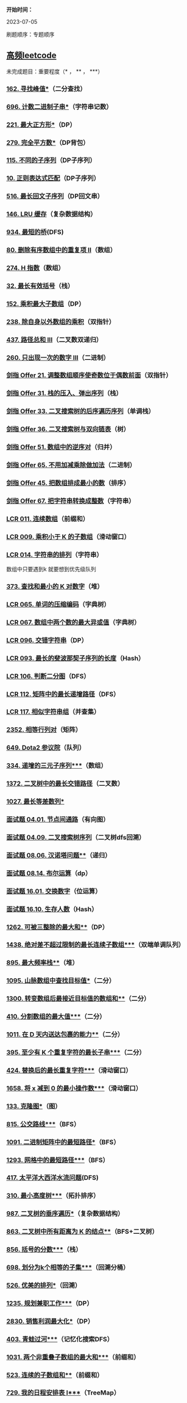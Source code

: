 **开始时间：**

2023-07-05

刷题顺序：专题顺序

## [高频leetcode](https://codetop.cc/home)



未完成题目：重要程度（* ， ** ， ***）

### [162. 寻找峰值*](https://leetcode.cn/problems/find-peak-element/)（二分查找）

### [696. 计数二进制子串*](https://leetcode.cn/problems/count-binary-substrings/)（字符串记数）

### [221. 最大正方形*](https://leetcode.cn/problems/maximal-square/)（DP）

### [279. 完全平方数*](https://leetcode.cn/problems/perfect-squares/)（DP背包）

### [115. 不同的子序列](https://leetcode.cn/problems/distinct-subsequences/)（DP子序列）

### [10. 正则表达式匹配](https://leetcode.cn/problems/regular-expression-matching/)（DP子序列）

### [516. 最长回文子序列](https://leetcode.cn/problems/longest-palindromic-subsequence/)（DP回文串）

### [146. LRU 缓存](https://leetcode.cn/problems/lru-cache/)（复杂数据结构）

### [934. 最短的桥](https://leetcode.cn/problems/shortest-bridge/)(DFS)

### [80. 删除有序数组中的重复项 II](https://leetcode.cn/problems/remove-duplicates-from-sorted-array-ii/)（数组）

### [274. H 指数](https://leetcode.cn/problems/h-index/)（数组）

### [32. 最长有效括号](https://leetcode.cn/problems/longest-valid-parentheses/)（栈）

### [152. 乘积最大子数组](https://leetcode.cn/problems/maximum-product-subarray/)（DP）

### [238. 除自身以外数组的乘积](https://leetcode.cn/problems/product-of-array-except-self/)（双指针）

### [437. 路径总和 III](https://leetcode.cn/problems/path-sum-iii/)（二叉数双递归）

### [260. 只出现一次的数字 III](https://leetcode.cn/problems/single-number-iii/)（二进制）

### [剑指 Offer 21. 调整数组顺序使奇数位于偶数前面](https://leetcode.cn/problems/diao-zheng-shu-zu-shun-xu-shi-qi-shu-wei-yu-ou-shu-qian-mian-lcof/)（双指针）

### [剑指 Offer 31. 栈的压入、弹出序列](https://leetcode.cn/problems/zhan-de-ya-ru-dan-chu-xu-lie-lcof/)（栈）

### [剑指 Offer 33. 二叉搜索树的后序遍历序列](https://leetcode.cn/problems/er-cha-sou-suo-shu-de-hou-xu-bian-li-xu-lie-lcof/)（单调栈）

### [剑指 Offer 36. 二叉搜索树与双向链表](https://leetcode.cn/problems/er-cha-sou-suo-shu-yu-shuang-xiang-lian-biao-lcof/)（树）

### [剑指 Offer 51. 数组中的逆序对](https://leetcode.cn/problems/shu-zu-zhong-de-ni-xu-dui-lcof/)（归并）

### [剑指 Offer 65. 不用加减乘除做加法](https://leetcode.cn/problems/bu-yong-jia-jian-cheng-chu-zuo-jia-fa-lcof/)（二进制）

### [剑指 Offer 45. 把数组排成最小的数](https://leetcode.cn/problems/ba-shu-zu-pai-cheng-zui-xiao-de-shu-lcof/)（排序）

### [剑指 Offer 67. 把字符串转换成整数](https://leetcode.cn/problems/ba-zi-fu-chuan-zhuan-huan-cheng-zheng-shu-lcof/)（字符串）

### [LCR 011. 连续数组](https://leetcode.cn/problems/A1NYOS/)（前缀和）

### [LCR 009. 乘积小于 K 的子数组](https://leetcode.cn/problems/ZVAVXX/)（滑动窗口）

### [LCR 014. 字符串的排列](https://leetcode.cn/problems/MPnaiL/)（字符串）

数组中只要遇到k 就要想到优先级队列

### [373. 查找和最小的 K 对数字](https://leetcode.cn/problems/find-k-pairs-with-smallest-sums/)（堆）

### [LCR 065. 单词的压缩编码](https://leetcode.cn/problems/iSwD2y/)（字典树）

### [LCR 067. 数组中两个数的最大异或值](https://leetcode.cn/problems/ms70jA/)（字典树）

### [LCR 096. 交错字符串](https://leetcode.cn/problems/IY6buf/)（DP）

### [LCR 093. 最长的斐波那契子序列的长度](https://leetcode.cn/problems/Q91FMA/)（Hash）

### [LCR 106. 判断二分图](https://leetcode.cn/problems/vEAB3K/)（DFS）

### [LCR 112. 矩阵中的最长递增路径](https://leetcode.cn/problems/fpTFWP/)（DFS）

### [LCR 117. 相似字符串组](https://leetcode.cn/problems/H6lPxb/)（并查集）

### [2352. 相等行列对](https://leetcode.cn/problems/equal-row-and-column-pairs/)（矩阵）

### [649. Dota2 参议院](https://leetcode.cn/problems/dota2-senate/)（队列）

### [334. 递增的三元子序列***](https://leetcode.cn/problems/increasing-triplet-subsequence/)（数组）

### [1372. 二叉树中的最长交错路径](https://leetcode.cn/problems/longest-zigzag-path-in-a-binary-tree/)（二叉数）



### [1027. 最长等差数列*](https://leetcode.cn/problems/longest-arithmetic-subsequence/)

### [面试题 04.01. 节点间通路](https://leetcode.cn/problems/route-between-nodes-lcci/)（有向图）

### [面试题 04.09. 二叉搜索树序列](https://leetcode.cn/problems/bst-sequences-lcci/)（二叉树dfs回溯）

### [面试题 08.06. 汉诺塔问题**](https://leetcode.cn/problems/hanota-lcci/)（递归）

### [面试题 08.14. 布尔运算](https://leetcode.cn/problems/boolean-evaluation-lcci/)（dp）



### [面试题 16.01. 交换数字](https://leetcode.cn/problems/swap-numbers-lcci/)（位运算）

### [面试题 16.10. 生存人数](https://leetcode.cn/problems/living-people-lcci/)（Hash）

### [1262. 可被三整除的最大和**](https://leetcode.cn/problems/greatest-sum-divisible-by-three/)（DP）

### [1438. 绝对差不超过限制的最长连续子数组***](https://leetcode.cn/problems/longest-continuous-subarray-with-absolute-diff-less-than-or-equal-to-limit/)（双端单调队列）

### [895. 最大频率栈**](https://leetcode.cn/problems/maximum-frequency-stack/)（堆）

### [1095. 山脉数组中查找目标值*](https://leetcode.cn/problems/find-in-mountain-array/)（二分）

### [1300. 转变数组后最接近目标值的数组和**](https://leetcode.cn/problems/sum-of-mutated-array-closest-to-target/)（二分）

### [410. 分割数组的最大值***](https://leetcode.cn/problems/split-array-largest-sum/)（二分）

### [1011. 在 D 天内送达包裹的能力**](https://leetcode.cn/problems/capacity-to-ship-packages-within-d-days/)（二分）

### [395. 至少有 K 个重复字符的最长子串***](https://leetcode.cn/problems/longest-substring-with-at-least-k-repeating-characters/)（二分）

### [424. 替换后的最长重复字符***](https://leetcode.cn/problems/longest-repeating-character-replacement/)（滑动窗口）

### [1658. 将 x 减到 0 的最小操作数***](https://leetcode.cn/problems/minimum-operations-to-reduce-x-to-zero/)（滑动窗口）

### [133. 克隆图*](https://leetcode.cn/problems/clone-graph/)（图）

### [815. 公交路线***](https://leetcode.cn/problems/bus-routes/)（BFS）

### [1091. 二进制矩阵中的最短路径*](https://leetcode.cn/problems/shortest-path-in-binary-matrix/)（BFS）

### [1293. 网格中的最短路径***](https://leetcode.cn/problems/shortest-path-in-a-grid-with-obstacles-elimination/)（BFS）

### [417. 太平洋大西洋水流问题](https://leetcode.cn/problems/pacific-atlantic-water-flow/)(DFS)

### [310. 最小高度树***](https://leetcode.cn/problems/minimum-height-trees/)（拓扑排序）

### [987. 二叉树的垂序遍历*](https://leetcode.cn/problems/vertical-order-traversal-of-a-binary-tree/)（复杂数据结构）

### [863. 二叉树中所有距离为 K 的结点**](https://leetcode.cn/problems/all-nodes-distance-k-in-binary-tree/)（BFS+二叉树）

### [856. 括号的分数***](https://leetcode.cn/problems/score-of-parentheses/)（栈）

### [698. 划分为k个相等的子集***](https://leetcode.cn/problems/partition-to-k-equal-sum-subsets/)（回溯分桶）

### [526. 优美的排列*](https://leetcode.cn/problems/beautiful-arrangement/)（回溯）

### [1235. 规划兼职工作***](https://leetcode.cn/problems/maximum-profit-in-job-scheduling/)（DP）

### [2830. 销售利润最大化*](https://leetcode.cn/problems/maximize-the-profit-as-the-salesman/)（DP）

### [403. 青蛙过河***](https://leetcode.cn/problems/frog-jump/)（记忆化搜索DFS）

### [1031. 两个非重叠子数组的最大和***](https://leetcode.cn/problems/maximum-sum-of-two-non-overlapping-subarrays/)（前缀和）

### [523. 连续的子数组和**](https://leetcode.cn/problems/continuous-subarray-sum/)（前缀和）

### [729. 我的日程安排表 I***](https://leetcode.cn/problems/my-calendar-i/)（TreeMap）